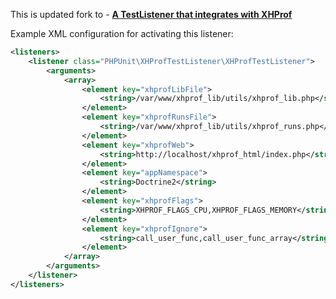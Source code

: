 This is updated fork to - **[A TestListener that integrates with XHProf](https://github.com/phpunit/phpunit-testlistener-xhprof)**

Example XML configuration for activating this listener:
```xml
<listeners>
    <listener class="PHPUnit\XHProfTestListener\XHProfTestListener">
        <arguments>
            <array>
                <element key="xhprofLibFile">
                    <string>/var/www/xhprof_lib/utils/xhprof_lib.php</string>
                </element>
                <element key="xhprofRunsFile">
                    <string>/var/www/xhprof_lib/utils/xhprof_runs.php</string>
                </element>
                <element key="xhprofWeb">
                    <string>http://localhost/xhprof_html/index.php</string>
                </element>
                <element key="appNamespace">
                    <string>Doctrine2</string>
                </element>
                <element key="xhprofFlags">
                    <string>XHPROF_FLAGS_CPU,XHPROF_FLAGS_MEMORY</string>
                </element>
                <element key="xhprofIgnore">
                    <string>call_user_func,call_user_func_array</string>
                </element>
            </array>
        </arguments>
    </listener>
</listeners>
```
